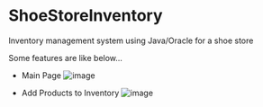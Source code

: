 # ShoeStoreInventory
Inventory management system using Java/Oracle for a shoe store

Some features are like below...

* Main Page
![image](https://github.com/Chihiro88G/ShoeStoreInventory/assets/92942970/67a142fb-c2bb-48d9-b998-d1efb006eda9)

* Add Products to Inventory
![image](https://github.com/Chihiro88G/ShoeStoreInventory/assets/92942970/0824ed88-7e1d-4c02-8870-e514f9198a2c)
